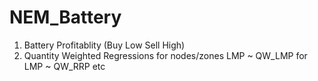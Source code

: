 # NEM_Battery

1. Battery Profitablity (Buy Low Sell High)
2. Quantity Weighted Regressions for nodes/zones
  LMP ~ QW_LMP for
  LMP ~ QW_RRP etc